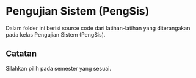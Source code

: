 # Pengujian Sistem (PengSis)
Dalam folder ini berisi source code dari latihan-latihan yang diterangakan pada kelas Pengujian Sistem (PengSis).

## Catatan
Silahkan pilih pada semester yang sesuai.
